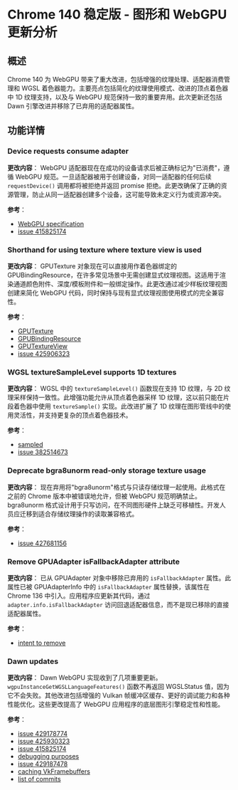 # Chrome 140 稳定版 - 图形和 WebGPU 更新分析

## 概述

Chrome 140 为 WebGPU 带来了重大改进，包括增强的纹理处理、适配器消费管理和 WGSL 着色器能力。主要亮点包括简化的纹理使用模式、改进的顶点着色器中 1D 纹理支持，以及与 WebGPU 规范保持一致的重要弃用。此次更新还包括 Dawn 引擎改进并移除了已弃用的适配器属性。

## 功能详情

### Device requests consume adapter

**更改内容**：
WebGPU 适配器现在在成功的设备请求后被正确标记为"已消费"，遵循 WebGPU 规范。一旦适配器被用于创建设备，对同一适配器的任何后续 `requestDevice()` 调用都将被拒绝并返回 promise 拒绝。此更改确保了正确的资源管理，防止从同一适配器创建多个设备，这可能导致未定义行为或资源冲突。

**参考**：
- [WebGPU specification](https://gpuweb.github.io/gpuweb/#ref-for-dom-adapter-state-consumed%E2%91%A1)
- [issue 415825174](https://issues.chromium.org/issues/415825174)

### Shorthand for using texture where texture view is used

**更改内容**：
GPUTexture 对象现在可以直接用作着色器绑定的 GPUBindingResource，在许多常见场景中无需创建显式纹理视图。这适用于渲染通道颜色附件、深度/模板附件和一般绑定操作。此更改通过减少样板纹理视图创建来简化 WebGPU 代码，同时保持与现有显式纹理视图使用模式的完全兼容性。

**参考**：
- [GPUTexture](https://gpuweb.github.io/gpuweb/#gputexture)
- [GPUBindingResource](https://gpuweb.github.io/gpuweb/#typedefdef-gpubindingresource)
- [GPUTextureView](https://gpuweb.github.io/gpuweb/#dictdef-gpubufferbinding)
- [issue 425906323](https://issues.chromium.org/issues/425906323)

### WGSL textureSampleLevel supports 1D textures

**更改内容**：
WGSL 中的 `textureSampleLevel()` 函数现在支持 1D 纹理，与 2D 纹理采样保持一致性。此增强功能允许从顶点着色器采样 1D 纹理，这以前只能在片段着色器中使用 `textureSample()` 实现。此改进扩展了 1D 纹理在图形管线中的使用灵活性，并支持更复杂的顶点着色器技术。

**参考**：
- [sampled](https://gpuweb.github.io/gpuweb/wgsl/#texturesamplelevel)
- [issue 382514673](https://issues.chromium.org/issues/382514673)

### Deprecate bgra8unorm read-only storage texture usage

**更改内容**：
现在弃用将"bgra8unorm"格式与只读存储纹理一起使用。此格式在之前的 Chrome 版本中被错误地允许，但被 WebGPU 规范明确禁止。bgra8unorm 格式设计用于只写访问，在不同图形硬件上缺乏可移植性。开发人员应迁移到适合存储纹理操作的读取兼容格式。

**参考**：
- [issue 427681156](https://issues.chromium.org/issues/427681156)

### Remove GPUAdapter isFallbackAdapter attribute

**更改内容**：
已从 GPUAdapter 对象中移除已弃用的 `isFallbackAdapter` 属性。此属性已被 GPUAdapterInfo 中的 `isFallbackAdapter` 属性替换，该属性在 Chrome 136 中引入。应用程序应更新其代码，通过 `adapter.info.isFallbackAdapter` 访问回退适配器信息，而不是现已移除的直接适配器属性。

**参考**：
- [intent to remove](https://groups.google.com/a/chromium.org/g/blink-dev/c/Wzr22XXV3s8)

### Dawn updates

**更改内容**：
Dawn WebGPU 实现收到了几项重要更新。`wgpuInstanceGetWGSLLanguageFeatures()` 函数不再返回 WGSLStatus 值，因为它不会失败。其他改进包括增强的 Vulkan 帧缓冲区缓存、更好的调试能力和各种性能优化。这些更改提高了 WebGPU 应用程序的底层图形引擎稳定性和性能。

**参考**：
- [issue 429178774](https://issues.chromium.org/issues/429178774)
- [issue 425930323](https://issues.chromium.org/issues/425930323)
- [issue 415825174](https://issues.chromium.org/issues/415825174)
- [debugging purposes](https://dawn.googlesource.com/dawn/+/refs/heads/main/docs/dawn/debugging.md)
- [issue 429187478](http://issues.chromium.org/issues/429187478)
- [caching VkFramebuffers](https://dawn.googlesource.com/dawn/+/ddf2e1f61d20171ecd10ae3be70acb750a56686d)
- [list of commits](https://dawn.googlesource.com/dawn/+log/chromium/7258..chromium/7339?n=1000)